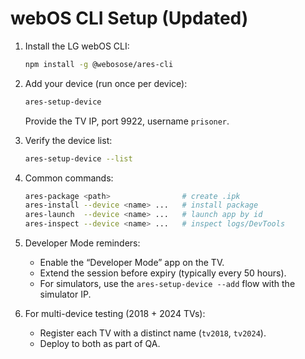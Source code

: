 # webOS CLI Setup (Updated)

1. Install the LG webOS CLI:
   ```bash
   npm install -g @webosose/ares-cli
   ```

2. Add your device (run once per device):
   ```bash
   ares-setup-device
   ```
   Provide the TV IP, port 9922, username `prisoner`.

3. Verify the device list:
   ```bash
   ares-setup-device --list
   ```

4. Common commands:
   ```bash
   ares-package <path>                # create .ipk
   ares-install --device <name> ...   # install package
   ares-launch  --device <name> ...   # launch app by id
   ares-inspect --device <name> ...   # inspect logs/DevTools
   ```

5. Developer Mode reminders:
   - Enable the “Developer Mode” app on the TV.
   - Extend the session before expiry (typically every 50 hours).
   - For simulators, use the `ares-setup-device --add` flow with the simulator IP.

6. For multi-device testing (2018 + 2024 TVs):
   - Register each TV with a distinct name (`tv2018`, `tv2024`).
   - Deploy to both as part of QA.

